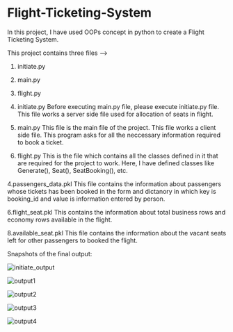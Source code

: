 # Flight-Ticketing-System
In this project, I have used OOPs concept in python to create a Flight Ticketing System.

This project contains three files -->
  1. initiate.py
  2. main.py 
  3. flight.py

1. initiate.py
    Before executing main.py file, please execute initiate.py file. This file works a server side file used for allocation of seats in flight.

2. main.py
    This file is the main file of the project. This file works a client side file. This program asks for all the neccessary information required to book a ticket.

3. flight.py
    This is the file which contains all the classes defined in it that are required for the project to work.
    Here, I have defined classes like Generate(), Seat(), SeatBooking(), etc.

4.passengers_data.pkl
    This file contains the information about passengers whose tickets has been booked in the form and dictanory in which key is booking_id and value is information entered by person.
    
6.flight_seat.pkl
    This contains the information about total business rows and economy rows available in the flight.
    
8.available_seat.pkl
    This file contains the information about the vacant seats left for other passengers to booked the flight.


Snapshots of the final output:

![initiate_output](https://user-images.githubusercontent.com/49095782/112299540-e85c4200-8cbd-11eb-8c28-d8f0f36a196b.jpg)

![output1](https://user-images.githubusercontent.com/49095782/112299566-f14d1380-8cbd-11eb-8a97-35c19a2760a8.jpg)

![output2](https://user-images.githubusercontent.com/49095782/112299570-f1e5aa00-8cbd-11eb-81fa-257395b8060a.jpg)

![output3](https://user-images.githubusercontent.com/49095782/112299573-f1e5aa00-8cbd-11eb-9ad5-d6c270efd523.jpg)

![output4](https://user-images.githubusercontent.com/49095782/112299591-f3af6d80-8cbd-11eb-818d-0b2949829870.jpg)
